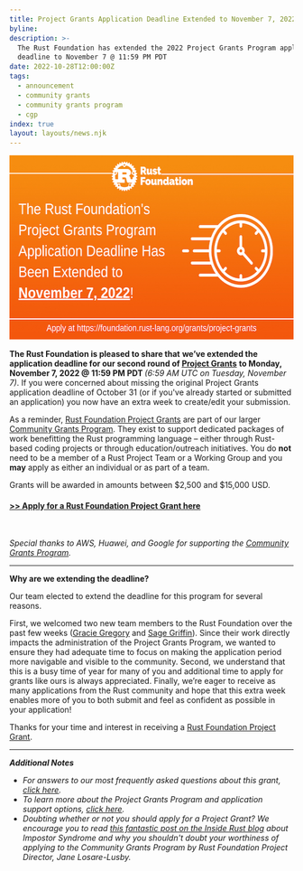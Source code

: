 ```yaml
---
title: Project Grants Application Deadline Extended to November 7, 2022
byline:
description: >-
  The Rust Foundation has extended the 2022 Project Grants Program application
  deadline to November 7 @ 11:59 PM PDT 
date: 2022-10-28T12:00:00Z
tags:
  - announcement
  - community grants
  - community grants program
  - cgp
index: true
layout: layouts/news.njk
---
```

<img width="580" height="326" alt="Orange gradient background with white rust foundation logo up top (letter &quot;R&quot; inside gear icon) with the following white bolded text: &quot;The Project Grants Application Deadline has been extended to November, 7, 2022&quot;. To the right of this text is a white line graphic of a clock speeding by. This section is separated by a white horizonal line. Underneath the line is white text that says &quot;Apply now: https://sky-winds.cloudvent.net/grants/project-grants&quot;" title="Project Grants 2022 Application Deadline Extended to November 7" src="/img/news/2022-10-28-project-grants-deadline-extension/project-grants-deadline.png" />

**The Rust Foundation is pleased to share that** **we’ve extended the application deadline for our second round of&nbsp;**[**<u>Project Grants</u>**](https://foundation.rust-lang.org/grants/project-grants/) **to Monday, November 7, 2022 @ 11:59 PM PDT&nbsp;***(6:59 AM UTC on Tuesday, November 7)*. If you were concerned about missing the original Project Grants application deadline of October 31 (or if you've already started or submitted an application) you now have an extra week to create/edit your submission.

As a reminder, [<u>Rust Foundation Project Grants</u>](https://foundation.rust-lang.org/grants/project-grants/) are part of our larger [<u>Community Grants Program</u>](https://foundation.rust-lang.org/grants/). They exist to support dedicated packages of work benefitting the Rust programming language – either through Rust-based coding projects or through education/outreach initiatives. You do **not** need to be a member of a Rust Project Team or a Working Group and you **may** apply as either an individual or as part of a team.&nbsp;

Grants will be awarded in amounts between $2,500 and $15,000 USD.&nbsp;

#### [**<u>&gt;&gt; Apply for a Rust Foundation Project Grant here</u>**](https://app.smarterselect.com/programs/80957-Rust-Foundation)

&nbsp;

*Special thanks to AWS, Huawei, and Google for supporting the&nbsp;*[*<u>Community Grants Program</u>*](https://foundation.rust-lang.org/grants/)*.*​​​​​

---

**Why are we extending the deadline?**

Our team elected to extend the deadline for this program for several reasons.

First, we welcomed two new team members to the Rust Foundation over the past few weeks ([<u>Gracie Gregory</u>](https://foundation.rust-lang.org/news/2022-10-06-welcome-gracie-gregory-director-of-communications/) and&nbsp;[<u>Sage Griffi</u>n](__notset__)). Since their work directly impacts the administration of the Project Grants Program, we wanted to ensure they had adequate time to focus on making the application period more navigable and visible to the community. Second, we understand that this is a busy time of year for many of you and additional time to apply for grants like ours is always appreciated. Finally, we’re eager to receive as many applications from the Rust community and hope that this extra week enables more of you to both submit and feel as confident as possible in your application\!&nbsp;

Thanks for your time and interest in receiving a&nbsp;[<u>Rust Foundation Project Grant</u>](https://foundation.rust-lang.org/grants/project-grants/).

---

***Additional Notes***

* *For answers to our most frequently asked questions about this grant, [<u>click here</u>](https://foundation.rust-lang.org/grants-faqs/#project-grants).&nbsp;*
* *To learn more about the Project Grants Program and application support options, [<u>click here</u>](https://foundation.rust-lang.org/grants/project-grants/).&nbsp;*
* *Doubting whether or not you should apply for a Project Grant? We encourage you to read [this fantastic post on the Inside Rust blog](https://blog.rust-lang.org/inside-rust/2022/04/19/imposter-syndrome.html)&nbsp;about Impostor Syndrome and why you shouldn't doubt your worthiness of applying to the Community Grants Program by Rust Foundation Project Director, Jane Losare-Lusby.&nbsp;*